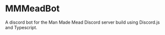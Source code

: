 # MMMeadBot
A discord bot for the Man Made Mead Discord server build using Discord.js and Typescript.
